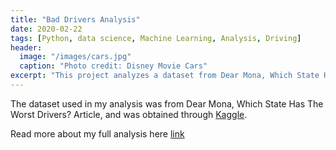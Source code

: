 ```yaml
---
title: "Bad Drivers Analysis"
date: 2020-02-22
tags: [Python, data science, Machine Learning, Analysis, Driving]
header:
  image: "/images/cars.jpg"
  caption: "Photo credit: Disney Movie Cars"
excerpt: "This project analyzes a dataset from Dear Mona, Which State Has The Worst Drivers? Article"
---
```

The dataset used in my analysis was from Dear Mona, Which State Has The Worst Drivers? Article, and was obtained through [Kaggle]("https://www.kaggle.com/fivethirtyeight/fivethirtyeight-bad-drivers-dataset").

Read more about my full analysis here [link](https://nbviewer.jupyter.org/github/thanhnguyenduong/DSC530_Bad_Drivers_Analysis/blob/master/DSC%20530%20Final%20Project.ipynb)
